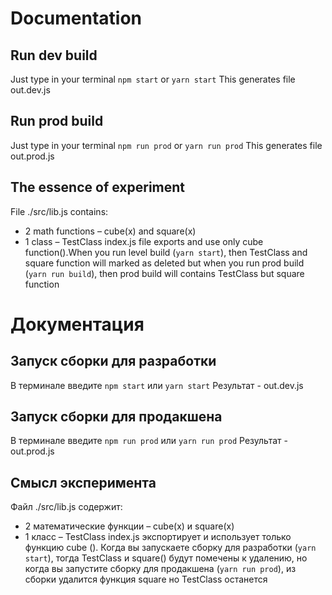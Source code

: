 # Documentation

## Run dev build

Just type in your terminal `npm start`  or  `yarn start`
This generates file out.dev.js

## Run prod build

Just type in your terminal `npm run prod`  or  `yarn run prod`
This generates file out.prod.js

## The essence of experiment

File ./src/lib.js contains:
* 2 math functions   – cube(x) and square(x)
* 1 class  – TestClass
index.js file exports and use only cube function().When you run level build (`yarn start`), then TestClass and square function will marked as deleted but when you run prod build (`yarn run build`), then prod build will contains TestClass but square function


# Документация

## Запуск сборки для разработки

В терминале введите  `npm start`  или  `yarn start`
Результат -  out.dev.js

## Запуск сборки для продакшена

В терминале введите `npm run prod`  или  `yarn run prod`
Результат -  out.prod.js

## Смысл эксперимента

Файл ./src/lib.js содержит:
* 2 математические функции  – cube(x) и square(x)
* 1 класс  – TestClass
index.js экспортирует и использует только функцию cube (). Когда вы запускаете сборку для разработки (`yarn start`), тогда TestClass и square() будут помечены к удалению, но когда вы запустите сборку для продакшена (`yarn run prod`), из сборки удалится функция square но TestClass останется
